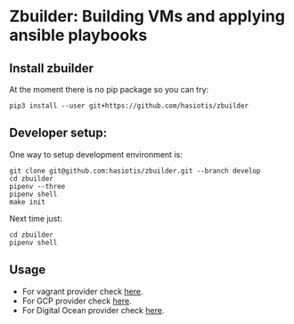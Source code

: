 # Zbuilder: Building VMs and applying ansible playbooks


## Install zbuilder

At the moment there is no pip package so you can try:
```
pip3 install --user git+https://github.com/hasiotis/zbuilder
```

## Developer setup:

One way to setup development environment is:

```
git clone git@github.com:hasiotis/zbuilder.git --branch develop
cd zbuilder
pipenv --three
pipenv shell
make init
```

Next time just:

```
cd zbuilder
pipenv shell
```

## Usage

* For vagrant provider check [here](docs/Vagrant.md).
* For GCP provider check [here](docs/GCP.md).
* For Digital Ocean provider check [here](docs/DO.md).
